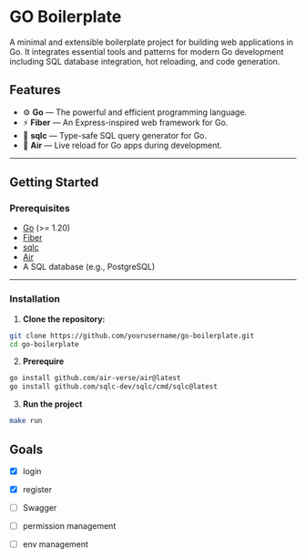 # GO Boilerplate

A minimal and extensible boilerplate project for building web applications in Go. It integrates essential tools and patterns for modern Go development including SQL database integration, hot reloading, and code generation.

## Features

- ⚙️ **Go** — The powerful and efficient programming language.
- ⚡ **Fiber** — An Express-inspired web framework for Go.
- 🧩 **sqlc** — Type-safe SQL query generator for Go.
- 🔁 **Air** — Live reload for Go apps during development.

---

## Getting Started

### Prerequisites

- [Go](https://golang.org/dl/) (>= 1.20)
- [Fiber](https://github.com/gofiber/fiber)
- [sqlc](https://github.com/kyleconroy/sqlc#installation)
- [Air](https://github.com/cosmtrek/air#installation)
- A SQL database (e.g., PostgreSQL)

---

### Installation

1. **Clone the repository:**

```bash
git clone https://github.com/yourusername/go-boilerplate.git
cd go-boilerplate
```

2. **Prerequire**

```bash
go install github.com/air-verse/air@latest
go install github.com/sqlc-dev/sqlc/cmd/sqlc@latest
```

3. **Run the project**

```bash
make run
```

## Goals

- [x] login

- [x] register

- [ ] Swagger

- [ ] permission management

- [ ] env management
